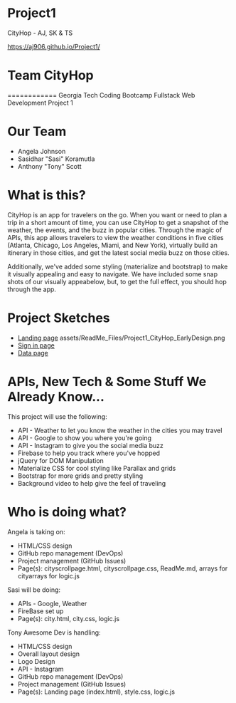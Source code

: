 # Project1
CityHop - AJ, SK &amp; TS

https://aj906.github.io/Project1/

# Team CityHop
============
Georgia Tech Coding Bootcamp
Fullstack Web Development
Project 1

# Our Team
* Angela Johnson
* Sasidhar "Sasi" Koramutla
* Anthony "Tony" Scott

# What is this?

CityHop is an app for travelers on the go. When you want or need to plan a trip in a short amount of time, you can use CityHop to get a snapshot of the weather, the events, and the buzz in popular cities.  Through the magic of APIs, this app allows travelers to view the weather conditions in five cities (Atlanta, Chicago, Los Angeles, Miami, and New York), virtually build an itinerary in those cities, and get the latest social media buzz on those cities.

Additionally, we've added some styling (materialize and bootstrap) to make it visually appealing and easy to navigate. We have included some snap shots of our visually appeabelow, but, to get the full effect, you should hop through the app.


# Project Sketches
* [Landing page](http://link.to/your/landing/page.picture)
assets/ReadMe_Files/Project1_CityHop_EarlyDesign.png
* [Sign in page](http://link.to/your/signin/page.picture)
* [Data page](http://link.to/your/data/page.picture)

# APIs, New Tech & Some Stuff We Already Know...
This project will use the following:
* API - Weather to let you know the weather in the cities you may travel
* API - Google to show you where you're going
* API - Instagram to give you the social media buzz
* Firebase to help you track where you've hopped
* jQuery for DOM Manipulation
* Materialize CSS for cool styling like Parallax and grids
* Bootstrap for more grids and pretty styling
* Background video to help give the feel of traveling

# Who is doing what?
Angela is taking on:
* HTML/CSS design
* GitHub repo management (DevOps)
* Project management (GitHub Issues)
* Page(s): cityscrollpage.html, cityscrollpage.css, ReadMe.md, arrays for cityarrays for logic.js

Sasi will be doing:
* APIs - Google, Weather
* FireBase set up
* Page(s): city.html, city.css, logic.js

Tony Awesome Dev is handling:
* HTML/CSS design
* Overall layout design
* Logo Design
* API - Instagram
* GitHub repo management (DevOps)
* Project management (GitHub Issues)
* Page(s): Landing page (index.html), style.css, logic.js
